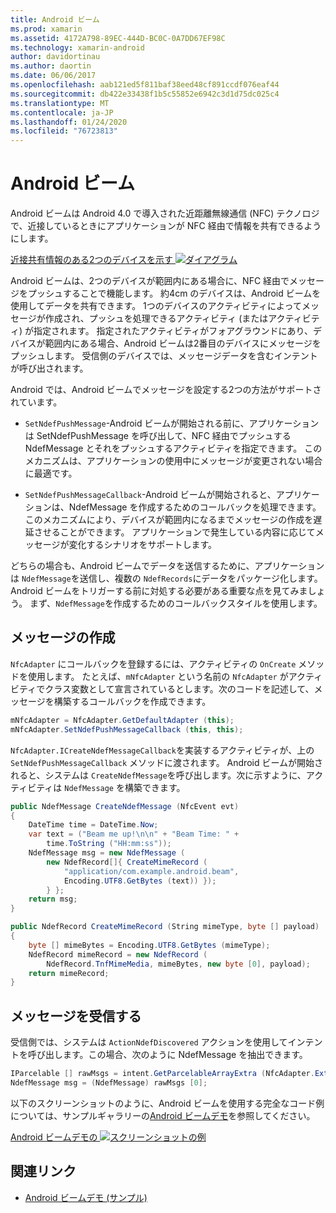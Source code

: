 ```yaml
---
title: Android ビーム
ms.prod: xamarin
ms.assetid: 4172A798-89EC-444D-BC0C-0A7DD67EF98C
ms.technology: xamarin-android
author: davidortinau
ms.author: daortin
ms.date: 06/06/2017
ms.openlocfilehash: aab121ed5f811baf38eed48cf891ccdf076eaf44
ms.sourcegitcommit: db422e33438f1b5c55852e6942c3d1d75dc025c4
ms.translationtype: MT
ms.contentlocale: ja-JP
ms.lasthandoff: 01/24/2020
ms.locfileid: "76723813"
---
```

# <a name="android-beam"></a>Android ビーム

Android ビームは Android 4.0 で導入された近距離無線通信 (NFC) テクノロジで、近接しているときにアプリケーションが NFC 経由で情報を共有できるようにします。

[近接共有情報のある2つのデバイスを示す ![ダイアグラム](android-beam-images/androidbeam.png)](android-beam-images/androidbeam.png#lightbox)

Android ビームは、2つのデバイスが範囲内にある場合に、NFC 経由でメッセージをプッシュすることで機能します。 約4cm のデバイスは、Android ビームを使用してデータを共有できます。 1つのデバイスのアクティビティによってメッセージが作成され、プッシュを処理できるアクティビティ (またはアクティビティ) が指定されます。 指定されたアクティビティがフォアグラウンドにあり、デバイスが範囲内にある場合、Android ビームは2番目のデバイスにメッセージをプッシュします。 受信側のデバイスでは、メッセージデータを含むインテントが呼び出されます。

Android では、Android ビームでメッセージを設定する2つの方法がサポートされています。

- `SetNdefPushMessage`-Android ビームが開始される前に、アプリケーションは SetNdefPushMessage を呼び出して、NFC 経由でプッシュする NdefMessage とそれをプッシュするアクティビティを指定できます。 このメカニズムは、アプリケーションの使用中にメッセージが変更されない場合に最適です。

- `SetNdefPushMessageCallback`-Android ビームが開始されると、アプリケーションは、NdefMessage を作成するためのコールバックを処理できます。 このメカニズムにより、デバイスが範囲内になるまでメッセージの作成を遅延させることができます。 アプリケーションで発生している内容に応じてメッセージが変化するシナリオをサポートします。

どちらの場合も、Android ビームでデータを送信するために、アプリケーションは `NdefMessage`を送信し、複数の `NdefRecords`にデータをパッケージ化します。 Android ビームをトリガーする前に対処する必要がある重要な点を見てみましょう。 まず、`NdefMessage`を作成するためのコールバックスタイルを使用します。

## <a name="creating-a-message"></a>メッセージの作成

`NfcAdapter` にコールバックを登録するには、アクティビティの `OnCreate` メソッドを使用します。 たとえば、`mNfcAdapter` という名前の `NfcAdapter` がアクティビティでクラス変数として宣言されているとします。次のコードを記述して、メッセージを構築するコールバックを作成できます。

```csharp
mNfcAdapter = NfcAdapter.GetDefaultAdapter (this);
mNfcAdapter.SetNdefPushMessageCallback (this, this);
```

`NfcAdapter.ICreateNdefMessageCallback`を実装するアクティビティが、上の `SetNdefPushMessageCallback` メソッドに渡されます。 Android ビームが開始されると、システムは `CreateNdefMessage`を呼び出します。次に示すように、アクティビティは `NdefMessage` を構築できます。

```csharp
public NdefMessage CreateNdefMessage (NfcEvent evt)
{
    DateTime time = DateTime.Now;
    var text = ("Beam me up!\n\n" + "Beam Time: " +
        time.ToString ("HH:mm:ss"));
    NdefMessage msg = new NdefMessage (
        new NdefRecord[]{ CreateMimeRecord (
            "application/com.example.android.beam",
            Encoding.UTF8.GetBytes (text)) });
        } };
    return msg;
}

public NdefRecord CreateMimeRecord (String mimeType, byte [] payload)
{
    byte [] mimeBytes = Encoding.UTF8.GetBytes (mimeType);
    NdefRecord mimeRecord = new NdefRecord (
        NdefRecord.TnfMimeMedia, mimeBytes, new byte [0], payload);
    return mimeRecord;
}
```

## <a name="receiving-a-message"></a>メッセージを受信する

受信側では、システムは `ActionNdefDiscovered` アクションを使用してインテントを呼び出します。この場合、次のように NdefMessage を抽出できます。

```csharp
IParcelable [] rawMsgs = intent.GetParcelableArrayExtra (NfcAdapter.ExtraNdefMessages);
NdefMessage msg = (NdefMessage) rawMsgs [0];
```

以下のスクリーンショットのように、Android ビームを使用する完全なコード例については、サンプルギャラリーの[Android ビームデモ](https://docs.microsoft.com/samples/xamarin/monodroid-samples/androidbeamdemo)を参照してください。

[Android ビームデモの ![スクリーンショットの例](android-beam-images/24.png)](android-beam-images/24.png#lightbox)

## <a name="related-links"></a>関連リンク

- [Android ビームデモ (サンプル)](https://docs.microsoft.com/samples/xamarin/monodroid-samples/androidbeamdemo)
